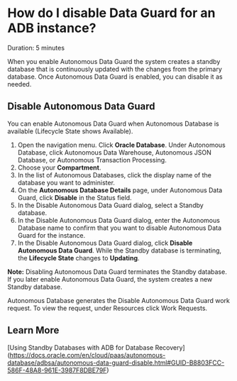 # How do I disable Data Guard for an ADB instance?
Duration: 5 minutes

When you enable Autonomous Data Guard the system creates a standby database that is continuously updated with the changes from the primary database. Once Autonomous Data Guard is enabled, you can disable it as needed.

## Disable Autonomous Data Guard

You can enable Autonomous Data Guard when Autonomous Database is available (Lifecycle State shows Available).
1. Open the navigation menu. Click **Oracle Database**. Under Autonomous Database, click Autonomous Data Warehouse, Autonomous JSON Database, or Autonomous Transaction Processing.
2. Choose your **Compartment**.
3. In the list of Autonomous Databases, click the display name of the database you want to administer.
4. On the **Autonomous Database Details** page, under Autonomous Data Guard, click **Disable** in the Status field.
5. In the Disable Autonomous Data Guard dialog, select a Standby database.
6. In the Disable Autonomous Data Guard dialog, enter the Autonomous Database name to confirm that you want to disable Autonomous Data Guard for the instance.
7. In the Disable Autonomous Data Guard dialog, click **Disable Autonomous Data Guard**. While the Standby database is terminating, the **Lifecycle State** changes to **Updating**.

**Note:** Disabling Autonomous Data Guard terminates the Standby database. If you later enable Autonomous Data Guard, the system creates a new Standby database.

Autonomous Database generates the Disable Autonomous Data Guard work request. To view the request, under Resources click Work Requests.

## Learn More
[Using Standby Databases with ADB for Database Recovery] (https://docs.oracle.com/en/cloud/paas/autonomous-database/adbsa/autonomous-data-guard-disable.html#GUID-B8803FCC-586F-48A8-961E-3987F8DBE79F)
